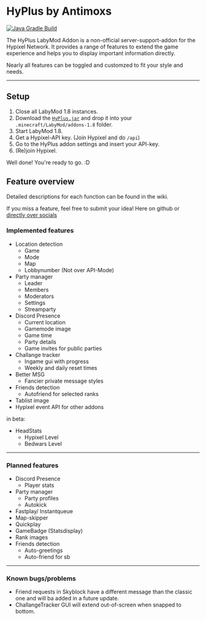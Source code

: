 # HyPlus by Antimoxs 
[![Java Gradle Build](https://github.com/Antimoxs/HyPlus/actions/workflows/gradle.yml/badge.svg?branch=master)](https://github.com/Antimoxs/HyPlus/actions/workflows/gradle.yml)

The HyPlus LabyMod Addon is a non-official server-support-addon for the Hypixel Network. It provides a range of features to extend the game
experience and helps you to display important information directly.

Nearly all features can be toggled and customzed to fit your style and needs.

***

## Setup
1. Close all LabyMod 1.8 instances.
2. Download the [`HyPlus.jar`](https://github.com/Antimoxs/HyPlus/releases/latest) and drop it into your `.minecraft/LabyMod/addons-1.8` folder.
3. Start LabyMod 1.8.
4. Get a Hypixel-API key. 
  (Join Hypixel and do `/api`)
5. Go to the HyPlus addon settings and insert your API-key.
6. (Re)join Hypixel.

Well done! You're ready to go. :D

## Feature overview
Detailed descriptions for each function can be found in the wiki.

If you miss a feature, feel free to submit your idea! Here on github or [directly over socials](https://socials.antimoxs.dev)

### Implemented features
- Location detection
  - Game
  - Mode
  - Map
  - Lobbynumber (Not over API-Mode)
- Party manager
  - Leader
  - Members
  - Moderators
  - Settings
  - Streamparty
- Discord Presence
  - Current location
  - Gamemode image
  - Game time
  - Party details
  - Game invites for public parties
- Challange tracker
  - Ingame gui with progress
  - Weekly and daily reset times
- Better MSG
  - Fancier private message styles
- Friends detection
  - Autofriend for selected ranks
- Tablist image
- Hypixel event API for other addons

in beta:
- HeadStats
  - Hypixel Level
  - Bedwars Level

***

### Planned features
- Discord Presence
  - Player stats
- Party manager
  - Party profiles
  - Autokick
- Fastplay/ Instantqueue
- Map-skipper
- Quickplay
- GameBadge (Statsdisplay)
- Rank images
- Friends detection
  - Auto-greetings 
  - Auto-friend for sb
  
***

### Known bugs/problems
- Friend requests in Skyblock have a different message than the classic one and will ba added in a future update.
- ChallangeTracker GUI will extend out-of-screen when snapped to bottom.
